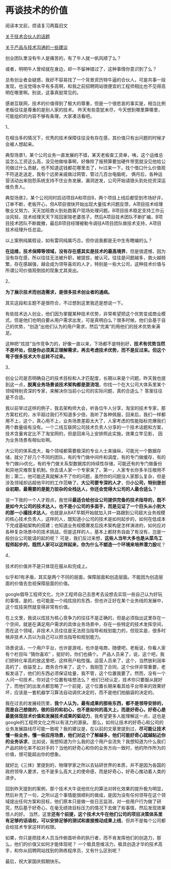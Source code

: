 # 再谈技术的价值

阅读本文前，烦请复习两篇旧文

[关于技术合伙人的话题](http://mp.weixin.qq.com/s?__biz=MzI0MjA1Mjg2Ng==&mid=209595011&idx=1&sn=b0c4cb3ffefd11df302e0db1d938212f&scene=21#wechat_redirect)

[关于产品与技术沟通的一些建议](http://mp.weixin.qq.com/s?__biz=MzI0MjA1Mjg2Ng==&mid=209400452&idx=1&sn=f8ff2002b75d07543792eb9568b3f234&scene=21#wechat_redirect)

创业团队里没有牛人是痛苦的，有了牛人就一帆风顺了么？

或者，明明牛人曾经就在身边，却一不留神错过了，这种事情你意识到了么？

总有创业者会疑惑，我好不容易找了一个背景资历特牛逼的合伙人，可是共事一段发现，也没觉得水平有多高啊，和我之前招聘网站很便宜的工程师相比也不见得高明在哪里啊。别说，这事真挺常见的。

感谢互联网，技术的价值得到了极大的尊重，但是一个很悲哀的事实是，相当比例老板往往是尊重的是别人家的技术。 昨天有些意犹未尽，今天想到哪里算哪里，可能组织的内容不够有条理，大家凑活看吧。

1、

在相当多的情况下，优秀的技术保障往往没有存在感，其价值只有出问题的时候才会被人想起来。

典型场景1，某个公司业务一直发展的不错，某天老板查工资单，咦，这个运维总监怎么工资这么高，没见他做啥事啊，好像除了报预算要加硬件带宽就没见他给公司做过什么贡献，也不知道这钱都花哪里去了，hr过来一下，找个借口什么价值观不符送走送走，我有个远房亲戚做过网管，管过几百台电脑呢， 俩月后，各种运营活动出来抱怨系统支持不住业务发展，漏洞迸发，公司开始请猎头到处挖资深运维负责人。

典型场景2，某个公司同时启动项目A和项目B，两个项目上线后都受到市场好评，订单不断，老板开心，但A项目很快开始出现大量技术问题反馈，A项目技术经理敬业又努力，天天加班救火到处跑客户现场处理问题。B项目技术稳定支持工作云淡风轻，技术经理天天下班回家陪老婆孩子。然后A项目技术团队不断扩编，B项目技术团队不断裁撤，最后B项目经理被勒令调往A项目团队做技术支持，A项目技术经理升任总监。

以上案例纯属假设，如有雷同纯属巧合。但你说我都是无中生有瞎编的么？

**在运维，技术保障等领域，没有存在感其实是技术的最高境界**，但是很遗憾，因为没有存在感，所以往往无法被升职，被提拔，被认可。往往是问题越多，救火越频繁，存在感越强，越会成为领导喜欢的人才，特别是一些大公司，这种技术价值与所谓公司价值观倒挂的现象尤其突出。

2、

**为了展示技术而创造需求，是很多技术创业者的通病。**

其实这段和主题不是很符合，不过想到这里我还是想说一下。

有些技术达人创业，他们因为掌握某种技术优势，非常希望把这个优势变成商业模式，但是他们也明白要从用户需求出发，可是真明白么？很多时候，他们会基于自己的优势，“创造”出他们认为的用户需求，然后“完美”的用他们的技术优势来满足。

这种把“炫技”当作竞争力的，好像一直以来，下场都不是特别好，**技术有优势当然不是坏处，但是你必须真正理解需求，再去考虑技术优势，而不是反过来。但这个弯子很多技术大牛总转不过来。**

3、

创业公司是否明确自己的技术目标和人才匹配度，长期以来是个问题，昨天我也提到这一点，**脱离业务场景谈技术架构都是耍流氓**，你找一个在大公司大体系里某个领域特别资深的专家，来解决你当前小公司的实际问题，真的合适么？ 答案往往是不合适。

我以前举过这样的例子，我去架构师大会，听各位牛人分享，淘宝的技术专家，那方案杠杠的，水平超过我们不知道多少倍，我听了各种佩服，回来后，我们一样都用不上，这个，真心用不上，业务场景差距太大了，人家考虑的性能指标完爆我们两个数量级有没有。一个二线互联网公司技术负责人分享的一个技术话题和方案，技术含量肯定比不了淘宝网的，但是回来马上安排照此实施，效果立竿见影， 因为业务场景有相似处啊。

大公司的体系庞大，每个领域都需要极深的专业人士来操纵，可能光一个数据存储，就分了好几个不同的团队，有的专门做中间件和调度，有的专门做缓存，有的专门做i/o优化，有的专门做关系型数据库的持续性存储，可能还有的专门做备份和异地灾难恢复机制。你去请人家一个专家来了，第一，人家专长你多半压根用不到；第二，他可能还真就解决不了你的问题，虽然你的问题没人家那么复杂，但是涉及领域却远超他平时的工作范畴了。**大公司要专深的人才**，但**小公司，特别是创业初期，最需要的是能力驳杂的全栈达人，你还会觉得大公司的人最合适么**？

说一下我的一个人才观点，我觉得**最适合给创业公司提供完备的技术指导的，既不是如今大公司的技术达人，也不是小公司的多面手，而是见证了一个巨头从小到大的那一小撮技术达人**。也就是从BAT早期开始就加入并一路跟到公司超大业务规模的核心技术负责人，这样的人，既知道小公司的技术是如何起步的，如何在低成本下完成基础架构的搭建；也知道业务规模爆发后技术架构是怎样演进的，如何应对各种复杂场景中的技术挑战，但是这样的人，基本上都财务自由了有没有，岂是一般创业公司能请的起的呢？ 可是，我们反过来想，**这些人当年大多也是从菜鸟工程师起步的，既然人家可以这样起来，你为什么不塑造一个环境来培养潜力股**呢？

4、

技术的价值并不是只体现在服从和完成上。

似乎和1有矛盾，其实是两个不同的层面，保障层面和创造层面。不能因为创造层面的价值去忽视保障层面的价值。

google倡导工程师文化，允许工程师自己去思考去设想去实现一些自己认为好玩的事情，是的，也可能是一个纯炫技的东西，但也许正好在某个业务线的发展中，这个炫技突然就变得非常有价值。

在上文里，我说以炫技为核心竞争力的往往不是正确的，但是必须指出这里存在一个空间，就是在满足用户需求的具体业务场景中，存在一些特定的技术发挥空间，而在这个领域，非技术人员往往是无法担当指导和规划能力的，但现实是，很多时候非技术人员以为自己可以担当指导和规划能力。

场景说话，一个用户平台，也许是游戏，也许是电商，随便吧，老板说，你看人家有个栏目叫 “猜你喜欢” ，挺好的，你们也搞个。 产品人员来了，说，这个吧，我们把转化率高的放这里吧，这样用户粘性强。运营人员来了，这个，当然放利润率高的了，收益至上。商务合作来了，这个，我刚签了合同，这个伙伴非常重要，老板发话了，他们的东西必须保证给量，我不管，这个位置我要了。然而，没有一个人问一句技术，你对这个位置有啥想法么？ 他们已经认定，技术你只要服从就好了，而他们的出发点都忽略了一个前提，这个位置长期来看其给平台带来的效果好坏，应该是一套机器学习算法自动调优决定的，而不是他们拍脑袋的决定的。

我在过去的发展经历里，**我个人认为，最有成果的那些东西，都不是领导安排的，而是自己想做的，做的目的和初心，也不是如何的高大上，而是好奇心，好奇心是最能体现技术价值和发展技术成果的驱动力**，我希望更多人能理解这一点，这也是google的工程师文化之所以有活力的源泉。 那么，如何让技术的好奇心和公司的业务发展路线尽可能一致呢？我的建议是，在以前的文章里提到过，**尽可能让技术懂一些业务，懂一些应用场景，他们对这个了解越多，他们可能好奇心就越贴近你的业务诉求**，比如说，我想知道为什么我的这个用户会流失？我想知道为什么我们产品的转化率不如对手的？当他的好奇心和你的业务方向一致时，他的所作所为的价值，很可能超出你的想象。

就好比《三体》里提到的，物理学家之所以去钻研世界的本质，并不是因为各国的政府领导人要求，也不是多么高大上的使命感，而是好奇心，好奇心推动着人类的进步。

回到昨天提到的案例，那个技术大牛说他优化的算法对转化效果的提升极为明显，然后补充了一句，之所以这个事情能很顺利的做成，是因为没有任何领导在这个领域提出任何方案和目标，他们原本只是做一些日志监测，对一些用户行为做了研究，然后基于好奇心，在毫无绩效目标压力的情况下去做了些事情，然后发现效果惊人的好。 当然，这里**还有个前提，这个技术大牛在他们公司的项目决策体系里有足够的话语权，可以安排足够的测试和直接推动成果上线**，但并不是每个公司都会给技术专家这样的权限。

如果，你只是把技术人员当作俯首听命的执行者，而不肯发挥他们的创造力，那么，他们的价值又如何才能体现呢？ 一个极具思维活力，极具创造才华的技术高手，和你从招聘网站找到的熟练程序员，又有什么区别呢？

最后，祝大家国庆假期快乐。